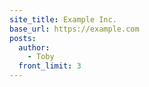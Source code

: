```yaml
---
site_title: Example Inc.
base_url: https://example.com
posts:
  author:
    - Toby
  front_limit: 3
---
```

